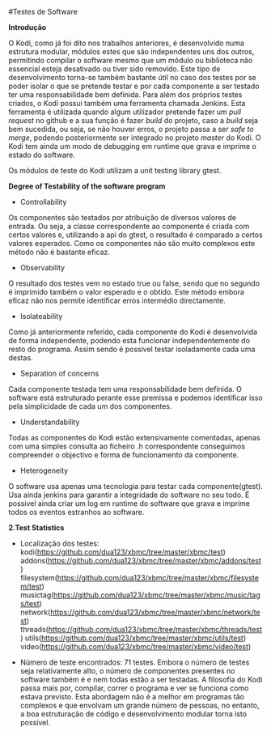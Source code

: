 #Testes de Software

**Introdução**

O Kodi, como já foi dito nos trabalhos anteriores, é desenvolvido numa estrutura modular, módulos estes que são independentes uns dos outros, permitindo compilar o software mesmo que um módulo ou biblioteca não essencial esteja desativado ou tiver sido removido. Este tipo de desenvolvimento torna-se também bastante útil no caso dos testes por se poder isolar o que se pretende testar e por cada componente a ser testado ter uma responsabilidade bem definida. Para além dos próprios testes criados, o Kodi possui também uma ferramenta chamada Jenkins. Esta ferramenta é utilizada quando algum utilizador pretende fazer um *pull request* no github e a sua função é fazer *build* do projeto, caso a *build* seja bem sucedida, ou seja, se não houver erros, o projeto passa a ser *safe to merge*, podendo posteriormente ser integrado no projeto *master* do Kodi. O Kodi tem ainda um modo de debugging em runtime que grava e imprime o estado do software.

Os módulos de teste do Kodi utilizam a unit testing library gtest.

**Degree of Testability of the software program**

* Controllability

Os componentes são testados por atribuição de diversos valores de entrada. Ou seja, a classe correspondente ao componente é criada com certos valores e, utilizando a api do gtest, o resultado é comparado a certos valores esperados. Como os componentes não são muito complexos este método não é bastante eficaz.

* Observability

O resultado dos testes vem no estado true ou false, sendo que no segundo é imprimido também o valor esperado e o obtido. Este método embora eficaz não nos permite identificar erros intermédio directamente.


* Isolateability

Como já anteriormente referido, cada componente do Kodi é desenvolvida de forma independente, podendo esta funcionar independentemente do resto do programa. Assim sendo é possivel testar isoladamente cada uma destas.


* Separation of concerns

Cada componente testada tem uma responsabilidade bem definida. O software está estruturado perante esse premissa e podemos identificar isso pela simplicidade de cada um dos componentes.


* Understandability

Todas as componentes do Kodi estão extensivamente comentadas, apenas com uma simples consulta ao ficheiro .h correspondente conseguimos compreender o objectivo e forma de funcionamento da componente.


* Heterogeneity

O software usa apenas uma tecnologia para testar cada componente(gtest). Usa ainda jenkins para garantir a integridade do software no seu todo. É possivel ainda criar um log em runtime do software que grava e imprime todos os eventos estranhos ao software.


**2.Test Statistics**

* Localização dos testes:
kodi(https://github.com/dua123/xbmc/tree/master/xbmc/test)
addons(https://github.com/dua123/xbmc/tree/master/xbmc/addons/test)
filesystem(https://github.com/dua123/xbmc/tree/master/xbmc/filesystem/test)
musictag(https://github.com/dua123/xbmc/tree/master/xbmc/music/tags/test)
network(https://github.com/dua123/xbmc/tree/master/xbmc/network/test)
threads(https://github.com/dua123/xbmc/tree/master/xbmc/threads/test)
utils(https://github.com/dua123/xbmc/tree/master/xbmc/utils/test)
video(https://github.com/dua123/xbmc/tree/master/xbmc/video/test)

* Número de teste encontrados: 71 testes.
Embora o número de testes seja relativamente alto, o número de componentes presentes no software também é e nem todas estão a ser testadas. A filosofia do Kodi passa mais por, compilar, correr o programa e ver se funciona como estava previsto. Esta abordagem não é a melhor em programas tão complexos e que envolvam um grande número de pessoas, no entanto, a boa estruturação de código e desenvolvimento modular torna isto possível.
